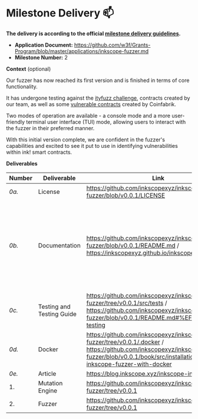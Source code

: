 # Milestone Delivery :mailbox:

**The delivery is according to the official [milestone delivery guidelines](https://github.com/w3f/Grants-Program/blob/master/docs/Support%20Docs/milestone-deliverables-guidelines.md).**  

* **Application Document:** https://github.com/w3f/Grants-Program/blob/master/applications/inkscope-fuzzer.md
* **Milestone Number:** 2

**Context** (optional)

Our fuzzer has now reached its first version and is finished in terms of core functionality. 

It has undergone testing against the [ityfuzz challenge](https://dl.acm.org/doi/pdf/10.1145/3597926.3598059), contracts created by our team, as well as some [vulnerable contracts](https://github.com/CoinFabrik/scout/tree/main/test-cases) created by Coinfabrik.

Two modes of operation are available - a console mode and a more user-friendly terminal user interface (TUI) mode, allowing users to interact with the fuzzer in their preferred manner. 

With this initial version complete, we are confident in the fuzzer's capabilities and excited to see it put to use in identifying vulnerabilities within ink! smart contracts.


**Deliverables**

| Number | Deliverable | Link | Notes |
| ------------- | ------------- | ------------- |------------- |
| *0a.* | License | https://github.com/inkscopexyz/inkscope-fuzzer/blob/v0.0.1/LICENSE | |
| *0b.* | Documentation | https://github.com/inkscopexyz/inkscope-fuzzer/blob/v0.0.1/README.md / https://inkscopexyz.github.io/inkscope-fuzzer/ | Comprehensive documentation is available in both the README file and the mdbook. These resources aim to provide thorough explanations and guidance. |
| *0c.* | Testing and Testing Guide | https://github.com/inkscopexyz/inkscope-fuzzer/tree/v0.0.1/src/tests / https://github.com/inkscopexyz/inkscope-fuzzer/blob/v0.0.1/README.md#%EF%B8%8F-testing | |
| *0d.* | Docker | https://github.com/inkscopexyz/inkscope-fuzzer/tree/v0.0.1/.docker / https://github.com/inkscopexyz/inkscope-fuzzer/blob/v0.0.1/book/src/installation.md#using-inkscope-fuzzer-with-docker |  |
| *0e.* | Article | https://blog.inkscope.xyz/inkscope-ink-fuzzer | |
| 1. | Mutation Engine | https://github.com/inkscopexyz/inkscope-fuzzer/tree/v0.0.1 | |
| 2. | Fuzzer | https://github.com/inkscopexyz/inkscope-fuzzer/tree/v0.0.1 | |
